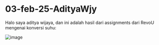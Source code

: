 # 03-feb-25-AdityaWjy

Halo saya aditya wijaya, dan ini adalah hasil dari assignments dari RevoU mengenai konversi suhu:

![image](https://github.com/user-attachments/assets/8c80c448-659c-4fc3-80fd-2869df6fe767)
